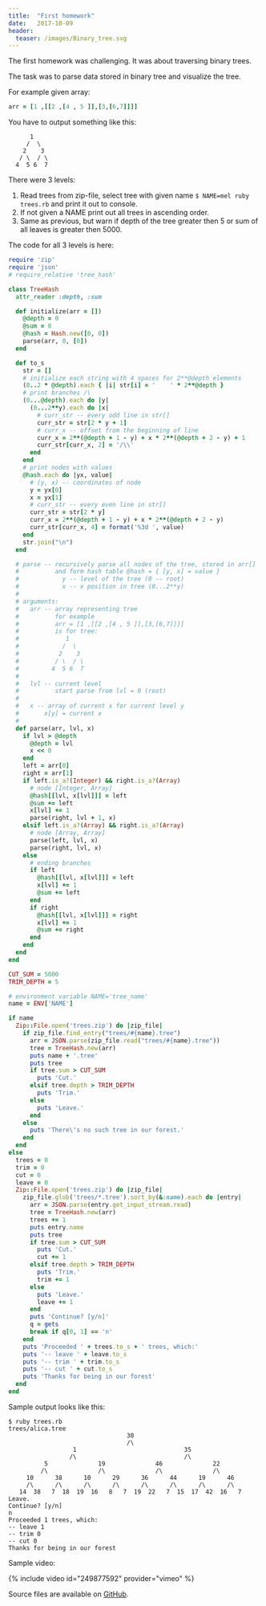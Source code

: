 ```yaml
---
title:  "First homework"
date:   2017-10-09
header:
  teaser: /images/Binary_tree.svg
---
```

The first homework was challenging. It was about traversing binary trees.

The task was to parse data stored in binary tree and visualize the tree.

For example given array:
```ruby
arr = [1 ,[[2 ,[4 , 5 ]],[3,[6,7]]]]
```
You have to output something like this:
```
      1
     /  \
    2    3
   / \  / \
  4  5 6  7
```
There were 3 levels:
1. Read trees from zip-file, select tree with given name `$ NAME=mel ruby trees.rb` and print it out to console.
2. If not given a NAME print out all trees in ascending order.
3. Same as previous, but warn if depth of the tree greater then 5 or sum of all leaves is greater then 5000.

The code for all 3 levels is here:
```ruby
require 'zip'
require 'json'
# require_relative 'tree_hash'

class TreeHash
  attr_reader :depth, :sum

  def initialize(arr = [])
    @depth = 0
    @sum = 0
    @hash = Hash.new([0, 0])
    parse(arr, 0, [0])
  end

  def to_s
    str = []
    # initialize each string with 4 spaces for 2**@depth elements
    (0..2 * @depth).each { |i| str[i] = '    ' * 2**@depth }
    # print branches /\
    (0...@depth).each do |y|
      (0...2**y).each do |x|
        # curr_str -- every odd line in str[]
        curr_str = str[2 * y + 1]
        # curr_x -- offset from the beginning of line
        curr_x = 2**(@depth + 1 - y) + x * 2**(@depth + 2 - y) + 1
        curr_str[curr_x, 2] = '/\\'
      end
    end
    # print nodes with values
    @hash.each do |yx, value|
      # (y, x) -- coordinates of node
      y = yx[0]
      x = yx[1]
      # curr_str -- every even line in str[]
      curr_str = str[2 * y]
      curr_x = 2**(@depth + 1 - y) + x * 2**(@depth + 2 - y)
      curr_str[curr_x, 4] = format('%3d ', value)
    end
    str.join("\n")
  end

  # parse -- recursively parse all nodes of the tree, stored in arr[]
  #          and form hash table @hash = { [y, x] = value }
  #            y -- level of the tree (0 -- root)
  #            x -- x position in tree (0...2**y)
  #
  # arguments:
  #   arr -- array representing tree
  #          for example
  #          arr = [1 ,[[2 ,[4 , 5 ]],[3,[6,7]]]]
  #          is for tree:
  #             1
  #            /  \
  #           2    3
  #          / \  / \
  #         4  5 6  7
  #
  #   lvl -- current level
  #          start parse from lvl = 0 (root)
  #
  #   x -- array of current x for current level y
  #       x[y] = current x
  #
  def parse(arr, lvl, x)
    if lvl > @depth
      @depth = lvl
      x << 0
    end
    left = arr[0]
    right = arr[1]
    if left.is_a?(Integer) && right.is_a?(Array)
      # node [Integer, Array]
      @hash[[lvl, x[lvl]]] = left
      @sum += left
      x[lvl] += 1
      parse(right, lvl + 1, x)
    elsif left.is_a?(Array) && right.is_a?(Array)
      # node [Array, Array]
      parse(left, lvl, x)
      parse(right, lvl, x)
    else
      # ending branches
      if left
        @hash[[lvl, x[lvl]]] = left
        x[lvl] += 1
        @sum += left
      end
      if right
        @hash[[lvl, x[lvl]]] = right
        x[lvl] += 1
        @sum += right
      end
    end
  end
end

CUT_SUM = 5000
TRIM_DEPTH = 5

# environment variable NAME='tree_name'
name = ENV['NAME']

if name
  Zip::File.open('trees.zip') do |zip_file|
    if zip_file.find_entry("trees/#{name}.tree")
      arr = JSON.parse(zip_file.read("trees/#{name}.tree"))
      tree = TreeHash.new(arr)
      puts name + '.tree'
      puts tree
      if tree.sum > CUT_SUM
        puts 'Cut.'
      elsif tree.depth > TRIM_DEPTH
        puts 'Trim.'
      else
        puts 'Leave.'
      end
    else
      puts 'There\'s no such tree in our forest.'
    end
  end
else
  trees = 0
  trim = 0
  cut = 0
  leave = 0
  Zip::File.open('trees.zip') do |zip_file|
    zip_file.glob('trees/*.tree').sort_by(&:name).each do |entry|
      arr = JSON.parse(entry.get_input_stream.read)
      tree = TreeHash.new(arr)
      trees += 1
      puts entry.name
      puts tree
      if tree.sum > CUT_SUM
        puts 'Cut.'
        cut += 1
      elsif tree.depth > TRIM_DEPTH
        puts 'Trim.'
        trim += 1
      else
        puts 'Leave.'
        leave += 1
      end
      puts 'Continue? [y/n]'
      q = gets
      break if q[0, 1] == 'n'
    end
    puts 'Proceeded ' + trees.to_s + ' trees, which:'
    puts '-- leave ' + leave.to_s
    puts '-- trim ' + trim.to_s
    puts '-- cut ' + cut.to_s
    puts 'Thanks for being in our forest'
  end
end
```

Sample output looks like this:
```
$ ruby trees.rb
trees/alica.tree
                                 30
                                 /\
                  1                              35
                 /\                              /\
          5              19              46              22
         /\              /\              /\              /\
     10      38      10      29      36      44      19      46
     /\      /\      /\      /\      /\      /\      /\      /\
   14  38   7  18  19  16   8   7  19  22   7  15  17  42  16   7
Leave.
Continue? [y/n]
n
Proceeded 1 trees, which:
-- leave 1
-- trim 0
-- cut 0
Thanks for being in our forest
```
Sample video:

{% include video id="249877592" provider="vimeo" %}

Source files are available on [GitHub][GitHub].

[GitHub]: https://github.com/dmlaziuk/bsuir-courses/tree/dm-homework-1/2017/DmLaziuk/1
